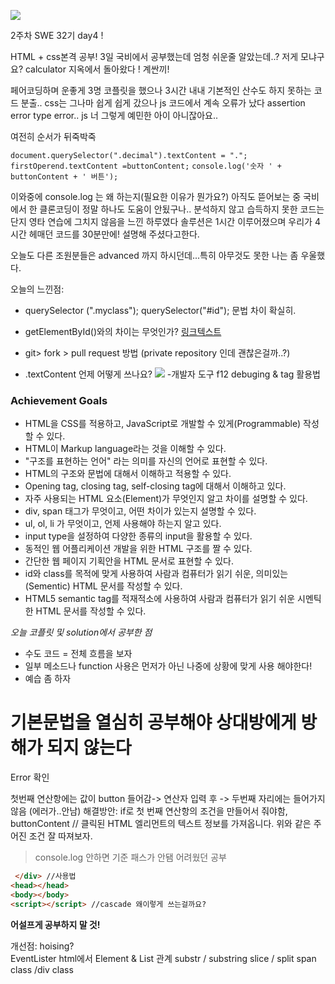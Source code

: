 ![](https://images.velog.io/images/ww3ysq/post/a63e089b-4f3e-40d3-92f1-11d141857d04/image.png)

2주차 SWE 32기 day4 !

HTML + css본격 공부!
3일 국비에서 공부했는데 엄청 쉬운줄 알았는데..?
저게 모냐구요?
calculator
지옥에서 돌아왔다 ! 계싼끼!

페어코딩하며 운좋게 3명 코플릿을 했으나
3시간 내내 기본적인 산수도 하지 못하는 코드 분출..
css는 그나마 쉽게 쉽게 갔으나
js 코드에서 계속 오류가 났다
assertion error
type error..
js 너 그렇게 예민한 아이 아니잖아요..

여전히 순서가 뒤죽박죽

`document.querySelector(".decimal").textContent = "."; `
`firstOperend.textContent =buttonContent;`
`console.log('숫자 ' + buttonContent + ' 버튼');`

이와중에 console.log 는 왜 하는지(필요한 이유가 뭔가요?) 아직도 뜯어보는 중
국비에서 한 클론코딩이 정말 하나도 도움이 안됬구나..
분석하지 않고 습득하지 못한 코드는
단지 영타 연습에 그치지 않음을 느낀 하루였다
솔루션은 1시간 이루어졌으며
우리가 4시간 헤매던 코드를 30분만에! 설명해 주셨다고한다.

오늘도 다른 조원분들은 advanced 까지 하시던데...특히 아무것도 못한 나는 좀 우울했다.

오늘의 느낀점:

- querySelector (".myclass"); querySelector("#id"); 문법 차이 확실히.
- getElementById()와의 차이는 무엇인가?
  [링크텍스트](https://velog.io/@chloeee/getElementById-%EA%B7%B8%EB%A6%AC%EA%B3%A0-querySelector-%EC%B0%A8%EC%9D%B4%EC%A0%90)

- git> fork > pull request 방법 (private repository 인데 괜찮은걸까..?)
- .textContent 언제 어떻게 쓰나요?
  ![](https://images.velog.io/images/ww3ysq/post/df2c8bec-464f-4027-96e4-003e03a089c9/image.png) -개발자 도구 f12 debuging & tag 활용법

### Achievement Goals

- HTML을 CSS를 적용하고, JavaScript로 개발할 수 있게(Programmable) 작성할 수 있다.
- HTML이 Markup language라는 것을 이해할 수 있다.
- "구조를 표현하는 언어" 라는 의미를 자신의 언어로 표현할 수 있다.
- HTML의 구조와 문법에 대해서 이해하고 적용할 수 있다.
- Opening tag, closing tag, self-closing tag에 대해서 이해하고 있다.
- 자주 사용되는 HTML 요소(Element)가 무엇인지 알고 차이를 설명할 수 있다.
- div, span 태그가 무엇이고, 어떤 차이가 있는지 설명할 수 있다.
- ul, ol, li 가 무엇이고, 언제 사용해야 하는지 알고 있다.
- input type을 설정하여 다양한 종류의 input을 활용할 수 있다.
- 동적인 웹 어플리케이션 개발을 위한 HTML 구조를 짤 수 있다.
- 간단한 웹 페이지 기획안을 HTML 문서로 표현할 수 있다.
- id와 class를 목적에 맞게 사용하여 사람과 컴퓨터가 읽기 쉬운, 의미있는(Sementic) HTML 문서를 작성할 수 있다.
- HTML5 semantic tag를 적재적소에 사용하여 사람과 컴퓨터가 읽기 쉬운 시멘틱한 HTML 문서를 작성할 수 있다.

_오늘 코플릿 및 solution에서 공부한 점_

- 수도 코드 = 전체 흐름을 보자
- 일부 메소드나 function 사용은 먼저가 아닌 나중에 상황에 맞게 사용 해야한다!
- 예습 좀 하자

# 기본문법을 열심히 공부해야 상대방에게 방해가 되지 않는다

Error 확인

첫번째 연산항에는 값이 button 들어감-> 연산자 입력 후 -> 두번째 자리에는 들어가지 않음 (에러가..안남)
해결방안: if로 첫 번째 연산항의 조건을 만들어서 줘야함,
buttonContent // 클릭된 HTML 엘리먼트의 텍스트 정보를 가져옵니다.
위와 같은 주어진 조건 잘 따져보자.

> console.log 안하면 기준 패스가 안됌
> 어려웠던 공부

```html
 </div> //사용법
<head></head>
<body></body>
<script></script> //cascade 왜이렇게 쓰는걸까요?
```

**어설프게 공부하지 말 것!**

개선점:
hoising?  
EventLister
html에서 Element & List 관계
substr / substring
slice / split
span class /div class
